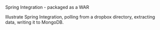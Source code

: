 Spring Integration - packaged as a WAR

Illustrate Spring Integration, polling from a dropbox directory, extracting data, writing it to MongoDB.
